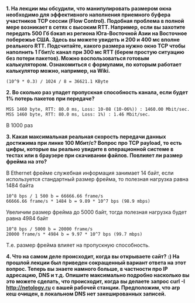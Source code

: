 **1. На лекции мы обсудили, что манипулировать размером окна необходимо для эффективного наполнения приемного буфера участников TCP сессии (Flow Control). Подобная проблема в полной мере возникает в сетях с высоким RTT. Например, если вы захотите передать 500 Гб бэкап из региона Юга-Восточной Азии на Восточное побережье США. Здесь вы можете увидеть и 200 и 400 мс вполне реального RTT. Подсчитайте, какого размера нужно окно TCP чтобы наполнить 1 Гбит/с канал при 300 мс RTT (берем простую ситуацию без потери пакетов). Можно воспользоваться готовым калькулятором. Ознакомиться с формулами, по которым работает калькулятор можно, например, на Wiki.**  

```
(10^9 * 0.3) / 1024 / 8 = 36621.1 KByte
```
 
**2. Во сколько раз упадет пропускная способность канала, если будет 1% потерь пакетов при передаче?** 
```
MSS 1460 byte, RTT: 80.0 ms, Loss: 10-08 (10-06%)) : 1460.00 Mbit/sec.
MSS 1460 byte, RTT: 80.0 ms, Loss: 1%) : 1.46 Mbit/sec.
```
В 1000 раз  

**3. Какая максимальная реальная скорость передачи данных достижима при линке 100 Мбит/с? Вопрос про TCP payload, то есть цифры, которые вы реально увидите в операционной системе в тестах или в браузере при скачивании файлов. Повлияет ли размер фрейма на это?**  

В Ethernet фрейме служебная информация занимает 14 байт, если используется стандартный размер фрейма, то полезная нагрузка равна 1484 байта
```
10^8 bps / 1 500 b = 66666.66 frame/s
66666.66 frame/s * 1484 b = 9.89 * 10^7 bps (98.9 mbps)
```
Увеличим размер фрейма до 5000 байт, тогда полезная нагрузка будет равна 4984 байт
```
10^8 bps / 5000 b = 20000 frame/s
20000 frame/s * 4984 b = 9.97 * 10^7 bps (99.7 mbps)
```
Т.е. размер фрейма влияет на пропускную способность.  

**4. Что на самом деле происходит, когда вы открываете сайт? :) На прошлой лекции был приведен сокращенный вариант ответа на этот вопрос. Теперь вы знаете намного больше, в частности про IP адресацию, DNS и т.д. Опишите максимально подробно насколько вы это можете сделать, что происходит, когда вы делаете запрос curl -I http://netology.ru с вашей рабочей станции. Предположим, что arp кеш очищен, в локальном DNS нет закешированных записей.**  

